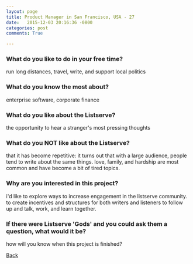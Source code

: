 ```yaml
---
layout: page
title: Product Manager in San Francisco, USA - 27
date:   2015-12-03 20:16:36 -0800
categories: post
comments: True

---
```


### What do you like to do in your free time?
<p>run long distances, travel, write, and support local politics</p>

### What do you know the most about?
<p>enterprise software, corporate finance</p>

### What do you like about the Listserve?
<p>the opportunity to hear a stranger's most pressing thoughts</p>

### What do you NOT like about the Listserve?
<p>that it has become repetitive: it turns out that with a large audience, people tend to write about the same things. love, family, and hardship are most common and have become a bit of tired topics.</p>

### Why are you interested in this project?
<p>i'd like to explore ways to increase engagement in the listserve community. to create incentives and structures for both writers and listeners to follow up and talk, work, and learn together.</p>

### If there were Listserve 'Gods' and you could ask them a question, what would it be?
<p>how will you know when this project is finished?</p>

[Back][1]

[1]: /responders/all